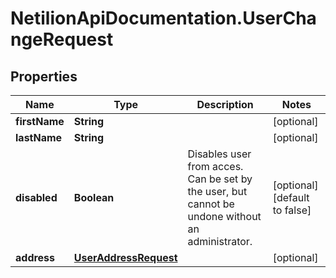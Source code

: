 # NetilionApiDocumentation.UserChangeRequest

## Properties
Name | Type | Description | Notes
------------ | ------------- | ------------- | -------------
**firstName** | **String** |  | [optional] 
**lastName** | **String** |  | [optional] 
**disabled** | **Boolean** | Disables user from acces. Can be set by the user, but cannot be undone without an administrator. | [optional] [default to false]
**address** | [**UserAddressRequest**](UserAddressRequest.md) |  | [optional] 
